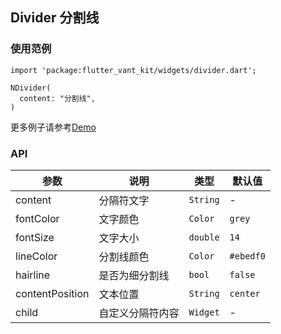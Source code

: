 ## Divider 分割线

### 使用范例

```
import 'package:flutter_vant_kit/widgets/divider.dart';

NDivider(
  content: "分割线",
)
```

更多例子请参考[Demo](../lib/routes/demoDivider.dart)

### API

| 参数  | 说明  | 类型  | 默认值  |
| ------------ | ------------ | ------------ | ------------ |
| content | 分隔符文字 | `String` | - |
| fontColor | 文字颜色 | `Color` | `grey` |
| fontSize | 文字大小 | `double` | `14` |
| lineColor | 分割线颜色 | `Color` | `#ebedf0` |
| hairline | 是否为细分割线| `bool` | `false` |
| contentPosition | 文本位置 | `String` | `center` |
| child | 自定义分隔符内容 | `Widget` | - |
